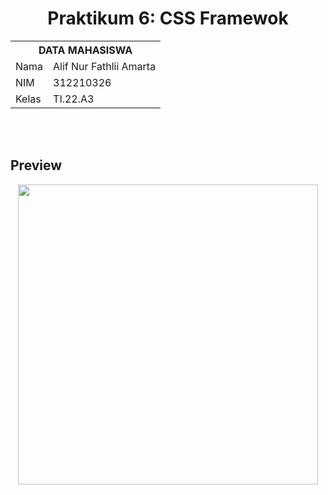 <h1 align="center">Praktikum 6: CSS Framewok</h1>

<table align="center">
  <tr>
    <th colspan="2">DATA MAHASISWA</th>
  </tr>
  <tr>
    <td>Nama</td>
    <td>Alif Nur Fathlii Amarta</td>
  </tr>
  <tr>
    <td>NIM</td>
    <td>312210326</td>
  </tr>
  <tr>
    <td>Kelas</td>
    <td>TI.22.A3</td>
  </tr>
</table>

<br> <br>

## Preview

<div  align="center">
<img src="https://github.com/alifamarta/Praktikum-PemogramanWeb/assets/115516820/c9e70c18-a795-4173-8a97-b763964689bc" width="480"/>
</div>
